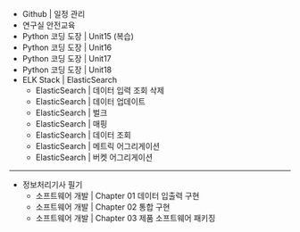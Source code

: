 - Github | 일정 관리
- 연구실 안전교육
- Python 코딩 도장 | Unit15 (복습)
- Python 코딩 도장 | Unit16
- Python 코딩 도장 | Unit17
- Python 코딩 도장 | Unit18
- ELK Stack | ElasticSearch
  - ElasticSearch | 데이터 입력 조회 삭제
  - ElasticSearch | 데이터 업데이트
  - ElasticSearch | 벌크
  - ElasticSearch | 매핑
  - ElasticSearch | 데이터 조회
  - ElasticSearch | 메트릭 어그리게이션
  - ElasticSearch | 버켓 어그리게이션
---
- 정보처리기사 필기
  - 소프트웨어 개발 | Chapter 01 데이터 입출력 구현
  - 소프트웨어 개발 | Chapter 02 통합 구현
  - 소프트웨어 개발 | Chapter 03 제품 소프트웨어 패키징
